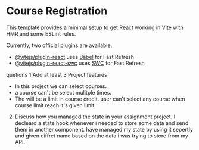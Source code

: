 # Course Registration

This template provides a minimal setup to get React working in Vite with HMR and some ESLint rules.

Currently, two official plugins are available:

- [@vitejs/plugin-react](https://github.com/vitejs/vite-plugin-react/blob/main/packages/plugin-react/README.md) uses [Babel](https://babeljs.io/) for Fast Refresh
- [@vitejs/plugin-react-swc](https://github.com/vitejs/vite-plugin-react-swc) uses [SWC](https://swc.rs/) for Fast Refresh

quetions
1.Add at least 3 Project features

- In this project we can select courses.
- a course can't be select mulitple times.
- The will be a limit in course credit. user can't select any course when course limit reach it's given limit.

2. Discuss how you managed the state in your assignment project.
   I decleard a state hook whenever i needed to store some data and send them in another component. have managed my state by using it sepertly and given diffret name based on the data i was trying to store from my API.
